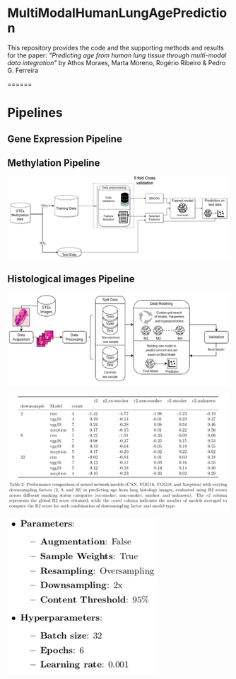 # MultiModalHumanLungAgePrediction

This repository provides the code and the supporting methods and results for the paper:
_"Predicting age from human lung tissue through multi-modal data integration"_
by Athos Moraes, Marta Moreno, Rogério Ribeiro & Pedro G. Ferreira


======
# Pipelines

## Gene Expression Pipeline

## Methylation Pipeline
![Methylation Pipeline](https://github.com/PedroGFerreira/MultiModalHumanLungAgePrediction/blob/main/methylation_pipeline.jpg)


## Histological images Pipeline

![Histological images Pipeline](https://github.com/PedroGFerreira/MultiModalHumanLungAgePrediction/blob/main/histological_pipeline.jpg)

![CNN optimal Parameters](https://github.com/PedroGFerreira/MultiModalHumanLungAgePrediction/blob/main/cnn_r2.jpg)

![CNN optimal Parameters](https://github.com/PedroGFerreira/MultiModalHumanLungAgePrediction/blob/main/CNN_parameters.jpg)
